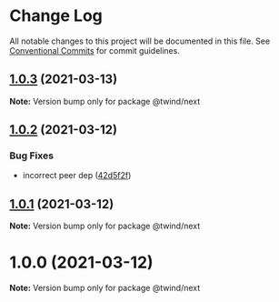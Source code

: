 # Change Log

All notable changes to this project will be documented in this file.
See [Conventional Commits](https://conventionalcommits.org) for commit guidelines.

## [1.0.3](https://github.com/tw-in-js/use-twind-with/compare/@twind/next@1.0.2...@twind/next@1.0.3) (2021-03-13)

**Note:** Version bump only for package @twind/next

## [1.0.2](https://github.com/tw-in-js/use-twind-with/compare/@twind/next@1.0.1...@twind/next@1.0.2) (2021-03-12)

### Bug Fixes

- incorrect peer dep ([42d5f2f](https://github.com/tw-in-js/use-twind-with/commit/42d5f2f4d2889d2a72d2aff61def20f6ce92dc5c))

## [1.0.1](https://github.com/tw-in-js/use-twind-with/compare/@twind/next@1.0.0...@twind/next@1.0.1) (2021-03-12)

**Note:** Version bump only for package @twind/next

# 1.0.0 (2021-03-12)

**Note:** Version bump only for package @twind/next
